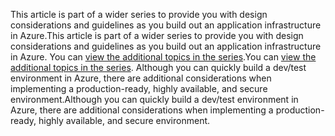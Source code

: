<span data-ttu-id="c0feb-101">This article is part of a wider series to provide you with design considerations and guidelines as you build out an application infrastructure in Azure.</span><span class="sxs-lookup"><span data-stu-id="c0feb-101">This article is part of a wider series to provide you with design considerations and guidelines as you build out an application infrastructure in Azure.</span></span> <span data-ttu-id="c0feb-102">You can [view the additional topics in the series](#next-steps).</span><span class="sxs-lookup"><span data-stu-id="c0feb-102">You can [view the additional topics in the series](#next-steps).</span></span> <span data-ttu-id="c0feb-103">Although you can quickly build a dev/test environment in Azure, there are additional considerations when implementing a production-ready, highly available, and secure environment.</span><span class="sxs-lookup"><span data-stu-id="c0feb-103">Although you can quickly build a dev/test environment in Azure, there are additional considerations when implementing a production-ready, highly available, and secure environment.</span></span>

